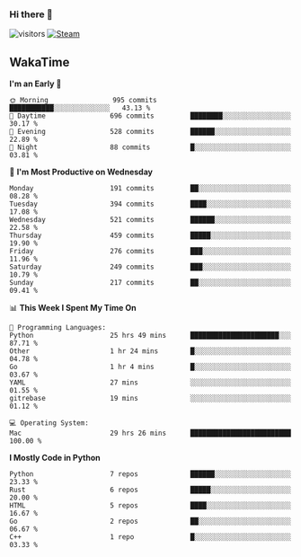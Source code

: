### Hi there 👋

![visitors](https://visitor-badge.glitch.me/badge?page_id=zhourunlai)
[![Steam](https://img.shields.io/badge/dynamic/json?url=https%3A%2F%2Fapi.swo.moe%2Fstats%2Fsteamgames%2F76561198285156854&query=count&color=0b1a37&label=Steam&labelColor=134375&logo=steam&suffix=+games&cacheSeconds=3600)](http://steamcommunity.com/profiles/76561198285156854)

## WakaTime
<!--START_SECTION:waka-->
**I'm an Early 🐤** 

```text
🌞 Morning                995 commits         ███████████░░░░░░░░░░░░░░   43.13 % 
🌆 Daytime                696 commits         ████████░░░░░░░░░░░░░░░░░   30.17 % 
🌃 Evening                528 commits         ██████░░░░░░░░░░░░░░░░░░░   22.89 % 
🌙 Night                  88 commits          █░░░░░░░░░░░░░░░░░░░░░░░░   03.81 % 
```
📅 **I'm Most Productive on Wednesday** 

```text
Monday                   191 commits         ██░░░░░░░░░░░░░░░░░░░░░░░   08.28 % 
Tuesday                  394 commits         ████░░░░░░░░░░░░░░░░░░░░░   17.08 % 
Wednesday                521 commits         ██████░░░░░░░░░░░░░░░░░░░   22.58 % 
Thursday                 459 commits         █████░░░░░░░░░░░░░░░░░░░░   19.90 % 
Friday                   276 commits         ███░░░░░░░░░░░░░░░░░░░░░░   11.96 % 
Saturday                 249 commits         ███░░░░░░░░░░░░░░░░░░░░░░   10.79 % 
Sunday                   217 commits         ██░░░░░░░░░░░░░░░░░░░░░░░   09.41 % 
```


📊 **This Week I Spent My Time On** 

```text
💬 Programming Languages: 
Python                   25 hrs 49 mins      ██████████████████████░░░   87.71 % 
Other                    1 hr 24 mins        █░░░░░░░░░░░░░░░░░░░░░░░░   04.78 % 
Go                       1 hr 4 mins         █░░░░░░░░░░░░░░░░░░░░░░░░   03.67 % 
YAML                     27 mins             ░░░░░░░░░░░░░░░░░░░░░░░░░   01.55 % 
gitrebase                19 mins             ░░░░░░░░░░░░░░░░░░░░░░░░░   01.12 % 

💻 Operating System: 
Mac                      29 hrs 26 mins      █████████████████████████   100.00 % 
```

**I Mostly Code in Python** 

```text
Python                   7 repos             ██████░░░░░░░░░░░░░░░░░░░   23.33 % 
Rust                     6 repos             █████░░░░░░░░░░░░░░░░░░░░   20.00 % 
HTML                     5 repos             ████░░░░░░░░░░░░░░░░░░░░░   16.67 % 
Go                       2 repos             ██░░░░░░░░░░░░░░░░░░░░░░░   06.67 % 
C++                      1 repo              █░░░░░░░░░░░░░░░░░░░░░░░░   03.33 % 
```




<!--END_SECTION:waka-->
